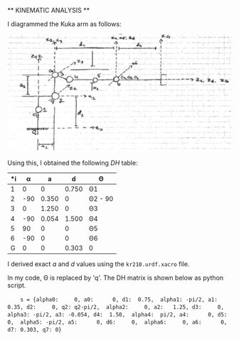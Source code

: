 
[diagram1]: ./misc_images/diagram1.png

** KINEMATIC ANALYSIS **



I diagrammed the Kuka arm as follows:

![alt text][diagram1]


Using this, I obtained the following *DH* table:

***i** | **α** | **a** | **d** | **Θ**
--- | --- | --- | --- | --- |
1 | 0 | 0 | 0.750 | Θ1
2 | -90 | 0.350 | 0 | Θ2 - 90
3 | 0 | 1.250 | 0 | Θ3
4 | -90 | 0.054 | 1.500 | Θ4
5 | 90 | 0 | 0 | Θ5
6 | -90 | 0 | 0 | Θ6
G | 0 | 0 | 0.303 | 0

I derived exact *a* and *d* values using the `kr210.urdf.xacro` file.

In my code, Θ is replaced by 'q'. The DH matrix is shown below as python script.

`    s = {alpha0:     0, a0:      0, d1:  0.75, 
         alpha1: -pi/2, a1:   0.35, d2:     0, q2: q2-pi/2, 
         alpha2:     0, a2:   1.25, d3:     0, 
         alpha3: -pi/2, a3: -0.054, d4:  1.50, 
         alpha4:  pi/2, a4:      0, d5:     0, 
         alpha5: -pi/2, a5:      0, d6:     0, 
         alpha6:     0, a6:      0, d7: 0.303, q7: 0}`
